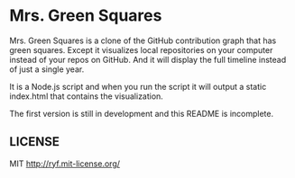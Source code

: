 # Mrs. Green Squares

Mrs. Green Squares is a clone of the GitHub contribution graph that has green squares.
Except it visualizes local repositories on your computer instead of your repos on GitHub.
And it will display the full timeline instead of just a single year.

It is a Node.js script and when you run the script it will output a static index.html
that contains the visualization.

The first version is still in development and this README is incomplete.

## LICENSE

MIT <http://ryf.mit-license.org/>

